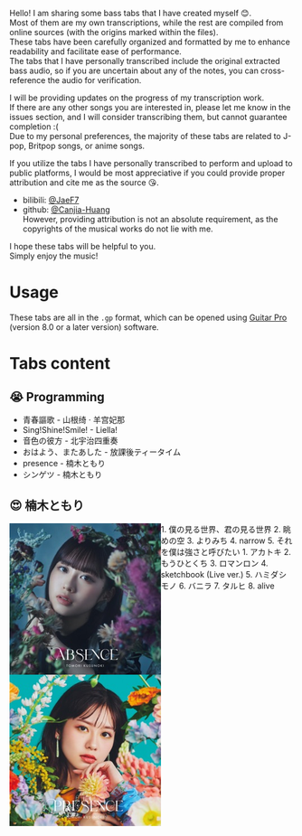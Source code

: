 Hello! I am sharing some bass tabs that I have created myself :blush:.  
Most of them are my own transcriptions, while the rest are compiled from online sources (with the origins marked within the files).  
These tabs have been carefully organized and formatted by me to enhance readability and facilitate ease of performance.  
The tabs that I have personally transcribed include the original extracted bass audio, so if you are uncertain about any of the notes, you can cross-reference the audio for verification.  

I will be providing updates on the progress of my transcription work.  
If there are any other songs you are interested in, please let me know in the issues section, and I will consider transcribing them, but cannot guarantee completion :(  
Due to my personal preferences, the majority of these tabs are related to J-pop, Britpop songs, or anime songs.

If you utilize the tabs I have personally transcribed to perform and upload to public platforms, I would be most appreciative if you could provide proper attribution and cite me as the source :kissing_heart:.  
- bilibili: [@JaeF7](https://space.bilibili.com/3041026?spm_id_from=333.1245.0.0)
- github: [@Canjia-Huang](https://github.com/Canjia-Huang)  
However, providing attribution is not an absolute requirement, as the copyrights of the musical works do not lie with me.

I hope these tabs will be helpful to you.  
Simply enjoy the music!
# Usage
These tabs are all in the `.gp` format, which can be opened using [Guitar Pro](https://www.guitar-pro.com/) (version 8.0 or a later version) software.
# Tabs content
## :sob: Programming
- 青春謳歌 - 山根绮 · 羊宫妃那  
- Sing!Shine!Smile! - Liella!  
- 音色の彼方 - 北宇治四重奏  
- おはよう、またあした - 放課後ティータイム  
- presence - 楠木ともり
- シンゲツ - 楠木ともり
## :heart_eyes: 楠木ともり
<img align="left" src="_pic/ABSENCE.png"/>
1. 僕の見る世界、君の見る世界  
2. 眺めの空  
3. よりみち    
4. narrow  
5. それを僕は強さと呼びたい  
<img align="left" src="_pic/PRESENCE.png"/>
1. アカトキ  
2. もうひとくち  
3. ロマンロン  
4. sketchbook (Live ver.)  
5. ハミダシモノ  
6. バニラ  
7. タルヒ  
8. alive  
